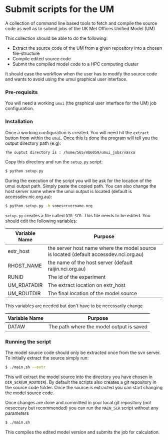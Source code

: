 # Submit scripts for the UM
A collection of command line based tools to fetch and compile the source code as well as to submit jobs of the UK Met Offices Unified Model (UM)

This collection should be able to do the following:

- Extract the source code of the UM from a given repository into a chosen file-structure
- Compile edited source code 
- Submit the compiled model code to a HPC computing cluster

It should ease the workflow when the user has to modify the source code and wants to avoid using the umui graphical user interface.

### Pre-requisits
You will need a working `umui` (the graphical user interface for the UM) job configuration. 
### Installation
Once a working configuration is created. You will need hit the  `extract` button from within the `umui`. Once this is done the program will tell you the output directory path (e.g):
```sh
The ouptut directory is : /home/565/mb6059/umui_jobs/vasxa 
```
Copy this directory and run the `setup.py` script:
```sh
$ python setup.py
```
During the execution of the script you will be ask for the location of the umui output path. Simply paste the copied path.
You can also change the host server name where the umui output is located (default is accessdev.nic.org.au):
```sh
$ python setup.py -h someservername.org
```

`setup.py` creates a file called `DIR_SCR`. This file needs to be edited. You should edit the following variables:

| Variable Name | Purpose |
| ------ | ------ |
|extr_host | the server host name where the model source is located (default accessdev.nci.org.au) | 
|RHOST_NAME | the name of the host server (default raijin.nci.org.au)|
|RUNID | The id of the experiment |
|UM_RDATADIR| The extract location on extr_host|
|UM_ROUTDIR|The final location of the model source|

This variables are needed but don't have to be necessarily change 

| Variable Name | Purpose |
| ------ | ------ |
|DATAW |The path where the model output is saved|


### Running the script

The model source code should only be extracted once from the svn server. To initially extract the source simply run:
```sh
$ ./main.sh --extr
```
This will extract the model source into the directory you have chosen in `DIR_SCR`(`UM_ROUTDIR`). By default the scripts also creates a git repository in the source code folder. Once the source is extracted you can start changing the model source code. 

Once changes are done and committed in your local git repository (not neseccary but recommended) you can run the ``MAIN_SCR`` script without any parameters

```sh
$ ./main.sh
```

This compiles the edited model version and submits the job for calculation.